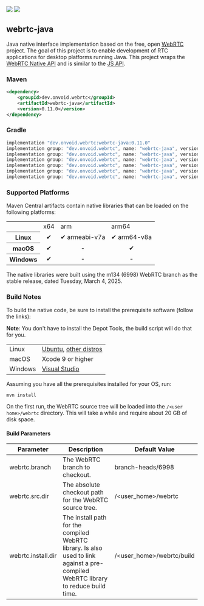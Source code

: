 [![](https://github.com/devopvoid/webrtc-java/actions/workflows/build.yml/badge.svg)](https://github.com/devopvoid/webrtc-java/actions/workflows/build.yml)
[![](https://img.shields.io/maven-central/v/dev.onvoid.webrtc/webrtc-java.svg?label=Maven%20Central&logo=apache-maven)](https://search.maven.org/search?q=g:%22dev.onvoid.webrtc%22%20AND%20a:%22webrtc-java%22)

## webrtc-java

Java native interface implementation based on the free, open [WebRTC](https://webrtc.org) project. The goal of this project is to enable development of RTC applications for desktop platforms running Java. This project wraps the [WebRTC Native API](https://webrtc.github.io/webrtc-org/native-code/native-apis) and is similar to the [JS API](https://w3c.github.io/webrtc-pc).

### Maven

```xml
<dependency>
	<groupId>dev.onvoid.webrtc</groupId>
	<artifactId>webrtc-java</artifactId>
	<version>0.11.0</version>
</dependency>
```

### Gradle

```groovy
implementation "dev.onvoid.webrtc:webrtc-java:0.11.0"
implementation group: "dev.onvoid.webrtc", name: "webrtc-java", version: "0.11.0", classifier: "windows-x86_64"
implementation group: "dev.onvoid.webrtc", name: "webrtc-java", version: "0.11.0", classifier: "macos-x86_64"
implementation group: "dev.onvoid.webrtc", name: "webrtc-java", version: "0.11.0", classifier: "macos-aarch64"
implementation group: "dev.onvoid.webrtc", name: "webrtc-java", version: "0.11.0", classifier: "linux-x86_64"
implementation group: "dev.onvoid.webrtc", name: "webrtc-java", version: "0.11.0", classifier: "linux-aarch64"
implementation group: "dev.onvoid.webrtc", name: "webrtc-java", version: "0.11.0", classifier: "linux-aarch32"
```

### Supported Platforms
Maven Central artifacts contain native libraries that can be loaded on the following platforms:

<table>
  <tr>
    <td></td>
    <td>x64</td>
    <td>arm</td>
    <td>arm64</td>
  </tr>
  <tr align="center">
    <th>Linux</th>
    <td>✔</td>
    <td>✔ armeabi-v7a</td>
    <td>✔ arm64-v8a</td>
  </tr>
  <tr align="center">
    <th>macOS</th>
    <td>✔</td>
    <td>-</td>
    <td>✔</td>
  </tr>
  <tr align="center">
    <th>Windows</th>
    <td>✔</td>
    <td>-</td>
    <td>-</td>
  </tr>
</table>

The native libraries were built using the m134 (6998) WebRTC branch as the stable release, dated Tuesday, March 4, 2025.
### Build Notes

To build the native code, be sure to install the prerequisite software (follow the links):

**Note**: You don't have to install the Depot Tools, the build script will do that for you.

<table>
  <tr>
    <td>Linux</td>
    <td><a href="https://chromium.googlesource.com/chromium/src/+/master/docs/linux/build_instructions.md#system-requirements">Ubuntu</a>, <a href="https://chromium.googlesource.com/chromium/src/+/master/docs/linux/build_instructions.md#Notes-for-other-distros">other distros</a></td>
  </tr>
  <tr>
    <td>macOS</td>
    <td>Xcode 9 or higher</td>
  </tr>
  <tr>
    <td>Windows</td>
    <td><a href="https://chromium.googlesource.com/chromium/src/+/master/docs/windows_build_instructions.md#visual-studio">Visual Studio</a></td>
  </tr>
</table>

Assuming you have all the prerequisites installed for your OS, run:

```
mvn install
```

On the first run, the WebRTC source tree will be loaded into the `/<user home>/webrtc` directory. This will take a while and require about 20 GB of disk space.

#### Build Parameters

| Parameter          | Description                                            | Default Value               |
| ------------------ | ------------------------------------------------------ |-----------------------------|
| webrtc.branch      | The WebRTC branch to checkout.                         | branch-heads/6998           |
| webrtc.src.dir     | The absolute checkout path for the WebRTC source tree. | /\<user_home\>/webrtc       |
| webrtc.install.dir | The install path for the compiled WebRTC library. Is also used to link against a pre-compiled WebRTC library to reduce build time. | /\<user_home\>/webrtc/build |
